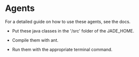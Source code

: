 # Agents
For a detailed guide on how to use these agents, see the docs.

* Put these java classes in the '/src' folder of the JADE_HOME.

* Compile them with ant.

* Run them with the appropriate terminal command.
